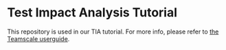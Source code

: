 # Test Impact Analysis Tutorial

This repository is used in our TIA tutorial. For more info, please refer to 
[the Teamscale userguide](https://docs.teamscale.com).

